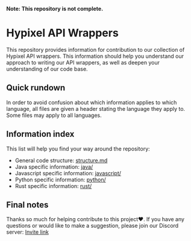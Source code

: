 **Note: This repository is not complete.**

# Hypixel API Wrappers

This repository provides information for contribution to our collection of Hypixel API wrappers. This information should help you understand our approach to writing our API wrappers, as well as deepen your understanding of our code base.

## Quick rundown
In order to avoid confusion about which information applies to which language, all files are given a header stating the language they apply to. Some files may apply to all languages.


## Information index
This list will help you find your way around the repository:

 - General code structure: [structure.md](https://github.com/hypixelapiwrapper/contribution-information/blob/master/structure.md)
 - Java specific information: [java/](https://github.com/hypixelapiwrapper/contribution-information/tree/master/java)
 - Javascript specific information: [javascript/](https://github.com/hypixelapiwrapper/contribution-information/tree/master/javascript)
 - Python specific information: [python/](https://github.com/hypixelapiwrapper/contribution-information/tree/master/python)
 - Rust specific information: [rust/](https://github.com/hypixelapiwrapper/contribution-information/tree/master/rust)

## Final notes
Thanks so much for helping contribute to this project❤️. If you have any questions or would like to make a suggestion, please join our Discord server: [Invite link](https://discord.gg/NkRQHemWtJ)
